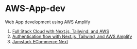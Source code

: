 # AWS-App-dev

Web App development using AWS Amplify

1. [Full Stack Cloud with Next.js, Tailwind, and AWS](https://github.com/dabit3/next.js-amplify-workshop)
2. [Authentication flow with Next.js, Tailwind, and AWS Amplify](https://github.com/dabit3/next.js-tailwind-authentication)
3. [Jamstack ECommerce Next](https://github.com/jamstack-cms/jamstack-ecommerce)
